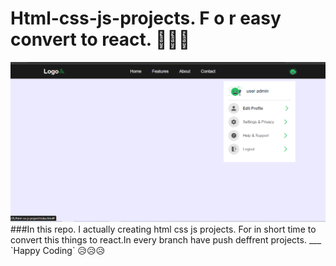 # Html-css-js-<b>projects</b>. F o r easy convert to react. 🎉🎉🎉



<img src='https://raw.githubusercontent.com/raihan-jishan/Github-cover-photo/main/images/Screenshot%20(116).png' alt='github cover' /> 
###In this repo. I actually creating html css js projects. For in short time to convert this things to react.In every branch have push deffrent projects.  
___
 `Happy Coding` 😥😥😥 

